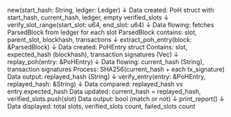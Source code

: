 new(start_hash: String, ledger: Ledger)
  ↓
  Data created: PoH struct with start_hash, current_hash, ledger, empty verified_slots
  ↓
verify_slot_range(start_slot: u64, end_slot: u64)
  ↓
  Data flowing: fetches ParsedBlock from ledger for each slot
  ParsedBlock contains: slot, parent_slot, blockhash, transactions
  ↓
extract_poh_entry(block: &ParsedBlock)
  ↓
  Data created: PoHEntry struct
  Contains: slot, expected_hash (blockhash), transaction signatures (Vec<String>)
  ↓
replay_poh(entry: &PoHEntry)
  ↓
  Data flowing: current_hash (String), transaction signatures
  Process: SHA256(current_hash + each tx_signature)
  Data output: replayed_hash (String)
  ↓
verify_entry(entry: &PoHEntry, replayed_hash: &String)
  ↓
  Data compared: replayed_hash vs entry.expected_hash
  Data updated: current_hash = replayed_hash, verified_slots.push(slot)
  Data output: bool (match or not)
  ↓
print_report()
  ↓
  Data displayed: total slots, verified_slots count, failed_slots count